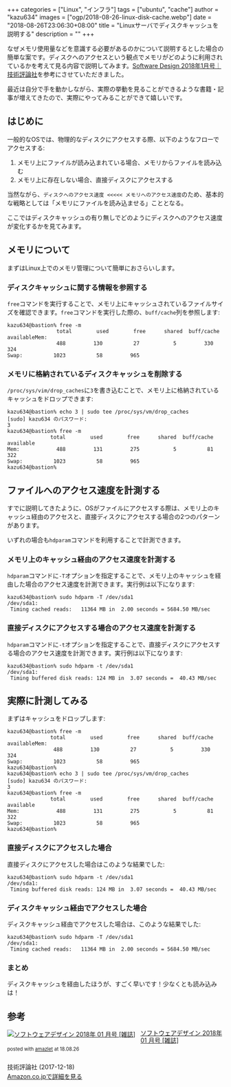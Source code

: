 +++
categories = ["Linux", "インフラ"]
tags = ["ubuntu", "cache"]
author = "kazu634"
images = ["ogp/2018-08-26-linux-disk-cache.webp"]
date = "2018-08-26T23:06:30+08:00"
title = "Linuxサーバでディスクキャッシュを説明する"
description = ""
+++

なぜメモリ使用量などを意識する必要があるのかについて説明するとした場合の簡単な案です。ディスクへのアクセスという観点でメモリがどのように利用されているかを考えて見る内容で説明してみます。[Software Design 2018年1月号｜技術評論社](http://gihyo.jp/magazine/SD/archive/2018/201801)を参考にさせていただきました。

最近は自分で手を動かしながら、実際の挙動を見ることができるような書籍・記事が増えてきたので、実際にやってみることができて嬉しいです。

## はじめに
一般的なOSでは、物理的なディスクにアクセスする際、以下のようなフローでアクセスする:

1. メモリ上にファイルが読み込まれている場合、メモリからファイルを読み込む
2. メモリ上に存在しない場合、直接ディスクにアクセスする

当然ながら、`ディスクへのアクセス速度 <<<<< メモリへのアクセス速度`のため、基本的な戦略としては「メモリにファイルを読み込ませる」こととなる。

ここではディスクキャッシュの有り無しでどのようにディスクへのアクセス速度が変化するかを見てみます。

## メモリについて
まずはLinux上でのメモリ管理について簡単におさらいします。

### ディスクキャッシュに関する情報を参照する
`free`コマンドを実行することで、メモリ上にキャッシュされているファイルサイズを確認できます。`free`コマンドを実行した際の、`buff/cache`列を参照します:

```
kazu634@bastion% free -m
                total        used        free      shared  buff/cache   availableMem:
                488         130          27           5         330         324
Swap:          1023          58         965
```

### メモリに格納されているディスクキャッシュを削除する
`/proc/sys/vim/drop_caches`に`3`を書き込むことで、メモリ上に格納されているキャッシュをドロップできます:

```
kazu634@bastion% echo 3 | sudo tee /proc/sys/vm/drop_caches
[sudo] kazu634 のパスワード:
3
kazu634@bastion% free -m
              total        used        free      shared  buff/cache   available
Mem:            488         131         275           5          81         322
Swap:          1023          58         965
kazu634@bastion%
```


## ファイルへのアクセス速度を計測する
すでに説明してきたように、OSがファイルにアクセスする際は、メモリ上のキャッシュ経由のアクセスと、直接ディスクにアクセスする場合の2つのパターンがあります。

いずれの場合も`hdparam`コマンドを利用することで計測できます。

### メモリ上のキャッシュ経由のアクセス速度を計測する
`hdparam`コマンドに`-T`オプションを指定することで、メモリ上のキャッシュを経由した場合のアクセス速度を計測できます。実行例は以下になります:

```
kazu634@bastion% sudo hdparm -T /dev/sda1
/dev/sda1:
 Timing cached reads:   11364 MB in  2.00 seconds = 5684.50 MB/sec
```

### 直接ディスクにアクセスする場合のアクセス速度を計測する
`hdparam`コマンドに`-t`オプションを指定することで、直接ディスクにアクセスする場合のアクセス速度を計測できます。実行例は以下になります:

```
kazu634@bastion% sudo hdparm -t /dev/sda1
/dev/sda1:
 Timing buffered disk reads: 124 MB in  3.07 seconds =  40.43 MB/sec
```

## 実際に計測してみる
まずはキャッシュをドロップします:

```
kazu634@bastion% free -m
              total        used        free      shared  buff/cache   availableMem:
               488         130          27           5         330         324
Swap:          1023          58         965
kazu634@bastion%
kazu634@bastion% echo 3 | sudo tee /proc/sys/vm/drop_caches
[sudo] kazu634 のパスワード:
3
kazu634@bastion% free -m
              total        used        free      shared  buff/cache   available
Mem:            488         131         275           5          81         322
Swap:          1023          58         965
kazu634@bastion%
```

### 直接ディスクにアクセスした場合
直接ディスクにアクセスした場合はこのような結果でした:


```
kazu634@bastion% sudo hdparm -t /dev/sda1
/dev/sda1:
 Timing buffered disk reads: 124 MB in  3.07 seconds =  40.43 MB/sec
```

### ディスクキャッシュ経由でアクセスした場合
ディスクキャッシュ経由でアクセスした場合は、このような結果でした:

```
kazu634@bastion% sudo hdparm -T /dev/sda1
/dev/sda1:
 Timing cached reads:   11364 MB in  2.00 seconds = 5684.50 MB/sec
```

### まとめ
ディスクキャッシュを経由したほうが、すごく早いです！少なくとも読み込みは！

## 参考
<div class="amazlet-box" style="margin-bottom:0px;"><div class="amazlet-image" style="float:left;margin:0px 12px 1px 0px;"><a href="https://www.amazon.co.jp/exec/obidos/ASIN/B076M9MGDL/simsnes-22/ref=nosim/" name="amazletlink" target="_blank"><img src="https://images-fe.ssl-images-amazon.com/images/I/61xVgsnyrIL._SL160_.jpg" alt="ソフトウェアデザイン 2018年 01 月号 [雑誌]" style="border: none;" /></a></div><div class="amazlet-info" style="line-height:120%; margin-bottom: 10px"><div class="amazlet-name" style="margin-bottom:10px;line-height:120%"><a href="https://www.amazon.co.jp/exec/obidos/ASIN/B076M9MGDL/simsnes-22/ref=nosim/" name="amazletlink" target="_blank">ソフトウェアデザイン 2018年 01 月号 [雑誌]</a><div class="amazlet-powered-date" style="font-size:80%;margin-top:5px;line-height:120%">posted with <a href="http://www.amazlet.com/" title="amazlet" target="_blank">amazlet</a> at 18.08.26</div></div><div class="amazlet-detail"><br />技術評論社 (2017-12-18)<br /></div><div class="amazlet-sub-info" style="float: left;"><div class="amazlet-link" style="margin-top: 5px"><a href="https://www.amazon.co.jp/exec/obidos/ASIN/B076M9MGDL/simsnes-22/ref=nosim/" name="amazletlink" target="_blank">Amazon.co.jpで詳細を見る</a></div></div></div><div class="amazlet-footer" style="clear: left"></div></div>

